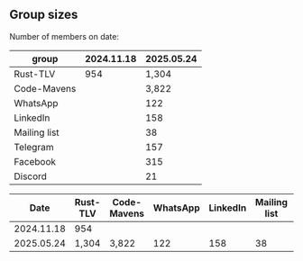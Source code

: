 
## Group sizes

Number of members on date:

| group        | 2024.11.18 | 2025.05.24 |
| -----------  | ---------- | ---------- |
| Rust-TLV     | 954        | 1,304 |
| Code-Mavens  |            | 3,822 |
| WhatsApp     |            |   122 |
| LinkedIn     |            |   158 |
| Mailing list |            |    38 |
| Telegram     |            |   157 |
| Facebook     |            |   315 |
| Discord      |            |    21 |

| Date        | Rust-TLV | Code-Mavens | WhatsApp | LinkedIn | Mailing list | Telegram | Faebook | Discord |
| ----------- | -------- | ----------- | -------- | -------- | ------------ | -------- | ------- | ------- |
| 2024.11.18  |      954 |             |          |          |              |          |         |         |
| 2025.05.24  |    1,304 |       3,822 |      122 |      158 |           38 |      157 |     315 |      21 |

